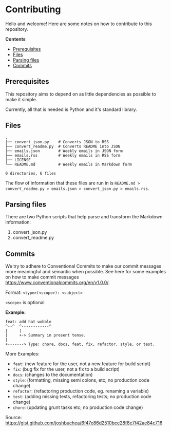 # Contributing

Hello and welcome! Here are some notes on how to contribute to this repository.

**Contents**

- [Prerequisites](#prerequisites)
- [Files](#files)
- [Parsing files](#parsing-files)
- [Commits](#commits)

## Prerequisites

This repository aims to depend on as little dependencies as possible to make it simple.

Currently, all that is needed is Python and it's standard library.

## Files

```
.
├── convert_json.py    # Converts JSON to RSS
├── convert_readme.py  # Converts README into JSON
├── emails.json        # Weekly emails in JSON form
├── emails.rss         # Weekly emails in RSS form
├── LICENSE
└── README.md          # Weekly emails in Markdown form

0 directories, 6 files
```

The flow of information that these files are run in is `README.md > convert_readme.py > emails.json > convert_json.py > emails.rss`.

## Parsing files

There are two Python scripts that help parse and transform the Markdown information:

1. convert_json.py
2. convert_readme.py

## Commits

We try to adhere to Conventional Commits to make our commit messages more meaningful and semantic when possible. See here for some examples on how to make commit messages https://www.conventionalcommits.org/en/v1.0.0/.

Format: `<type>(<scope>): <subject>`

`<scope>` is optional

**Example:**

```
feat: add hat wobble
^--^  ^------------^
|     |
|     +-> Summary in present tense.
|
+-------> Type: chore, docs, feat, fix, refactor, style, or test.
```

More Examples:

- `feat`: (new feature for the user, not a new feature for build script)
- `fix`: (bug fix for the user, not a fix to a build script)
- `docs`: (changes to the documentation)
- `style`: (formatting, missing semi colons, etc; no production code change)
- `refactor`: (refactoring production code, eg. renaming a variable)
- `test`: (adding missing tests, refactoring tests; no production code change)
- `chore`: (updating grunt tasks etc; no production code change)

Source: https://gist.github.com/joshbuchea/6f47e86d2510bce28f8e7f42ae84c716
